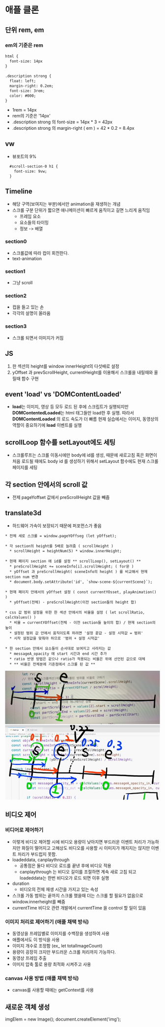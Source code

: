 # 애플 클론

## 단위 rem, em
### em의 기준은 rem
```
html {
  font-size: 14px
}

.description strong {
  float: left;
  margin-right: 0.2em;
  font-size: 3rem;
  color: #000;
}
```
* 1rem = 14px
* rem의 기준은 '14px'
* .description strong 의 font-size = 14px * 3 = 42px
* .description strong 의 margin-right ( em ) = 42 * 0.2 = 8.4px 

## vw
* 뷰포트의 9% 
```
  #scroll-section-0 h1 {
    font-size: 9vw;
  }

```

## Timeline
* 해당 구역(보여지는 부분)에서만 animation을 재생하는 개념
* 스크롤 구분 단위가 짧으면 애니메이션이 빠르게 움직이고 길면 느리게 움직임
  * 프레임 요소
  * 요소들의 타이밍
  * 정보 -> 배열

### section0 
* 스크롤값에 따라 컵이 회전한다.
* text-animation 

### section1
* 그냥 scroll

### section2
* 컵을 들고 있는 손
* 각각의 설명이 올라옴

### section3
* 스크롤 되면서 이미지가 커짐

## JS
1. 한 섹션의 height를 window innerHeight의 다섯배로 설정
2. yOffset 과 prevScrollHeight, currentHeight를 이용해서 스크롤을 내릴때와 올릴때 함수 구현

## event 'load' vs 'DOMContentLoaded'
* **load**는 이미지, 영상 등 모두 로드 된 후에 스크립트가 실행되지만 **DOMContentedLoaded**는 html 태그들만 load한 후 실행. 따라서 **DOMContentLoaded** 의 로드 속도가 더 빠름 현재 실습에서는 이미지, 동영상의 역할이 중요하기에 **load** 이벤트를 실행


## scrollLoop 함수를 setLayout에도 세팅
* 스크롤루프는 스크롤 이동시에만 body에 id를 생성, 때문에 새로고침 혹은 화면이 처음 로드될 때에도 body id 를 생성하기 위해서 setLayout 함수에도 현재 스크롤 페이지를 세팅

## 각 section 안에서의 scroll 값
* 전제 pageYoffset 값에서 preScrollHeight 값을 빼줌

## translate3d
* 하드웨어 가속이 보장되기 때문에 퍼포먼스가 좋음


```
* 전체 세로 스크롤 = window.pageYOffseg (let yOffset);

* 각 section의 height를 5배로 늘려줌 ( scrollHeight )
  * scrollHeight = heightNum(5) * window.innerHeight;

* 현재 페이지 section 에 id를 설정 ** scrollLoop(), setLayout() **
  * preScrollHeight += sceneInfo[i].scrollHeight; ( for문 )
  * yOffset 과 preScrollHeight( sceneInfo의 height ) 를 비교해서 현재 section num 변경
  * document.body.setAttribute('id', `show-scene-${currentScene}`);

* 현재 페이지 안에서의 yOffset 설정 ( const currentYOsset, playAnimation() )
  * yOffset(전체) - preScrollHeight(이전 section들의 height 합)

* css 값 범위 설정을 위한 한 섹션 안에서의 비율을 설정 ( let scrollRatio, calcValues() )
  * 비율 = currentYOffset(전체 - 이전 section들 높이의 합) / 현재 section의 높이
  * 설정된 범위 값 안에서 움직이도록 하려면 '설정 끝값 - 설정 시작값 = 범위'
  * 시작 설정값을 맞춰야 하므로 '범위 + 설정 시작값'
  
* 한 section 안에서 요소들이 순서대로 보여지고 사라지는 값
  * messageA_opacity 에 start 시간과 end 시간 추가
  * ratio 반영 방법은 같으나 ratio가 적용되는 비율은 위에 선언된 값으로 대체
  * ** 비율은 전체분에 기준점에서 스크롤 된 값 **
```
![등장 애니메이션](./img_readme/picture.jpg)
![사라지는 애니메이션](./img_readme/picture2.jpg)

## 비디오 제어

### 비디어로 제어하기
* 이렇게 비디오 제어할 시에 비디오 용량이 낮아지면 부드러운 이벤트 처리가 가능하지만 화질이 떨어지고 고해상도 비디오를 사용할 시 이미지가 깨지지는 않지만 이벤트 처리가 부드럽지 못함.
* loadeddata, canplaythrough
  * 공통점은 둘다 비디오 로드를 끝낸 후에 비디오 적용
  * canplaythrough 는 비디오 길이를 조절하면 계속 새로 고침 되고 loadeddata는 한번 비디오가 로드 되면 이후 실행
* duration 
  * 비디오의 전체 재생 시간을 가지고 있는 속성
* 스크롤 가동 범위는 끝까지 스크롤 했을때 더는 스크롤 할 필요가 없음으로 window.innerheight를 빼줌
* currentTime 비디오 관련 개발에서 currentTime 을 control 할 일이 있음

### 이미지 처리로 제어하기 (애플 채택 방식)
* 동영상을 프레임별로 이미지를 수백장을 생성하여 사용
* 애플에서도 이 방식을 사용
* 이미지 개수로 조정함 (ex_ let totalImageCount)
* 용량이 굉장히 크지만 부드러운 스크롤 처리까지 가능하다.
* 동영상 프레임 추출
* 이미지 압축 툴로 용량 최적화 시켜주고 사용

### canvas 사용 방법 (애플 채택 방식)
* canvas를 사용할 때에는 getContext를 사용

## 새로운 객체 생성
imgElem = new Image(); 
document.createElement('img');
